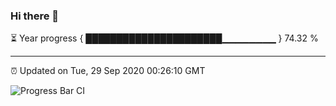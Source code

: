 ### Hi there 👋

⏳ Year progress { ██████████████████████▁▁▁▁▁▁▁▁ } 74.32 %

---

⏰ Updated on Tue, 29 Sep 2020 00:26:10 GMT

![Progress Bar CI](https://github.com/liununu/liununu/workflows/Progress%20Bar%20CI/badge.svg)
